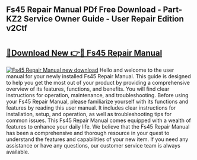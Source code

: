 ## Fs45 Repair Manual PDf Free Download - Part-KZ2 Service Owner Guide - User Repair Edition v2Ctf

# <h2><a href="http://bc54725.oget.top/?id=Fs45+Repair+Manual">🔗Download New 👉🔴 Fs45 Repair Manual</a></h2>

[![Fs45 Repair Manual new download](https://i.imgur.com/5g1atiW.png)](http://bc54725.oget.top/?id=Fs45+Repair+Manual)
Hello and welcome to the user manual for your newly installed Fs45 Repair Manual. This guide is designed to help you get the most out of your product by providing a comprehensive overview of its features, functions, and benefits. You will find clear instructions for operation, maintenance, and troubleshooting. Before using your Fs45 Repair Manual, please familiarize yourself with its functions and features by reading this user manual. It includes clear instructions for installation, setup, and operation, as well as troubleshooting tips for common issues. This Fs45 Repair Manual comes equipped with a wealth of features to enhance your daily life. We believe that the Fs45 Repair Manual has been a comprehensive and thorough resource in your quest to understand the features and capabilities of your new item. If you need any assistance or have any questions, our customer service team is always available.
